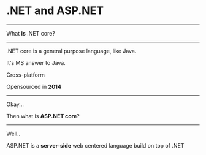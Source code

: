 # .NET and ASP.NET

---

What **is** .NET core?

---

.NET core is a general purpose language, like Java.

It's MS answer to Java.

Cross-platform

Opensourced in **2014**

---

Okay...

Then what is **ASP.NET core**?

---

Well..

ASP.NET is a **server-side** web centered language build on top of .NET
